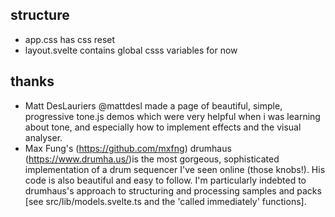 ## structure

- app.css has css reset
- layout.svelte contains global csss variables for now

## thanks

- Matt DesLauriers @mattdesl made a page of beautiful, simple, progressive tone.js demos which were very helpful when i was learning about tone, and especially how to implement effects and the visual analyser.
- Max Fung's (https://github.com/mxfng) drumhaus (https://www.drumha.us/)is the most gorgeous, sophisticated implementation of a drum sequencer I've seen online (those knobs!). His code is also beautiful and easy to follow. I'm particularly indebted to drumhaus's approach to structuring and processing samples and packs [see src/lib/models.svelte.ts and the 'called immediately' functions].
